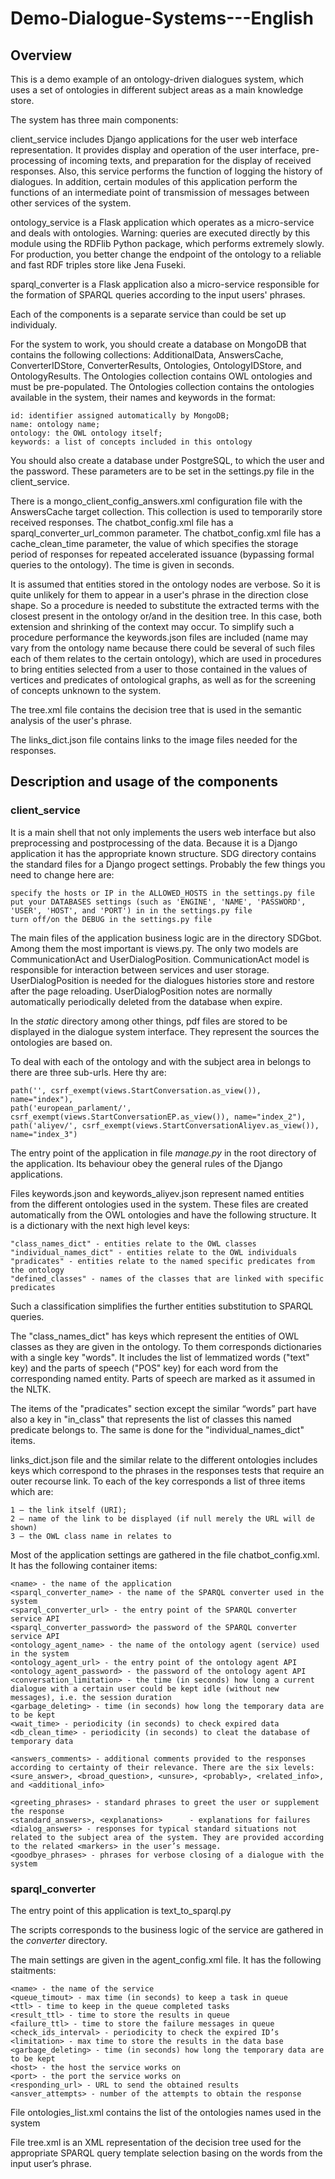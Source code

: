 # Demo-Dialogue-Systems---English

## Overview
This is a demo example of an ontology-driven dialogues system, which uses a set of ontologies in different subject areas as a main knowledge store.

The system has three main components: 

client_service includes Django applications for the user web interface representation. It provides display and operation of the user interface, pre-processing of incoming texts, and preparation for the display of received responses. Also, this service performs the function of logging the history of dialogues. In addition, certain modules of this application perform the functions of an intermediate point of transmission of messages between other services of the system.
    
ontology_service is a Flask application which operates as a micro-service and deals with ontologies. Warning: queries are executed directly by this module using the RDFlib Python package, which performs extremely slowly. For production, you better change the endpoint of the ontology to a reliable and fast RDF triples store like Jena Fuseki.
    
sparql_converter is a Flask application also a micro-service responsible for the formation of SPARQL queries according to the input users' phrases. 

Each of the components is a separate service than could be set up individualy.
    
For the system to work, you should create a database on MongoDB that contains the following collections: AdditionalData, AnswersCache, ConverterIDStore, ConverterResults, Ontologies, OntologyIDStore, and OntologyResults. The Ontologies collection contains OWL ontologies and must be pre-populated. The Ontologies collection contains the ontologies available in the system, their names and keywords in the format: 

    id: identifier assigned automatically by MongoDB;
    name: ontology name;
    ontology: the OWL ontology itself;
    keywords: a list of concepts included in this ontology

You should also create a database under PostgreSQL, to which the user and the password. These parameters are to be set in the settings.py file in the client_service.

There is a mongo_client_config_answers.xml configuration file with the AnswersCache target collection. This collection is used to temporarily store received responses.
The chatbot_config.xml file has a sparql_converter_url_common parameter. The chatbot_config.xml file has a cache_clean_time parameter, the value of which specifies the storage period of responses for repeated accelerated issuance (bypassing formal queries to the ontology). The time is given in seconds.

It is assumed that entities stored in the ontology nodes are verbose. So it is quite unlikely for them to appear in a user's phrase in the direction close shape. So a procedure is needed to substitute the extracted terms with the closest present in the ontology or/and in the desition tree. In this case, both extension and shrinking of the context may occur. To simplify such a procedure performance the keywords.json files are included (name may vary from the ontology name because there could be several of such files each of them relates to the certain ontology), which are used in procedures to bring entities selected from a user to those contained in the values of vertices and predicates of ontological graphs, as well as for the screening of concepts unknown to the system.  

The tree.xml file contains the decision tree that is used in the semantic analysis of the user's phrase.

The links_dict.json file contains links to the image files needed for the responses. 

## Description and usage of the components

### client_service
It is a main shell that not only implements the users web interface but also preprocessing and postprocessing of the data.
Because it is a Django application it has the appropriate known structure. SDG directory contains the standard files for a Django progect settings. Probably the few things you need to change here are:

    specify the hosts or IP in the ALLOWED_HOSTS in the settings.py file
    put your DATABASES settings (such as 'ENGINE', 'NAME', 'PASSWORD', 'USER', 'HOST', and 'PORT') in in the settings.py file
    turn off/on the DEBUG in the settings.py file
    
The main files of the application business logic are in the directory SDGbot. Among them the most important is views.py. The only two models are CommunicationAct and UserDialogPosition. CommunicationAct model is responsible for interaction between services and user storage. UserDialogPosition is needed for the dialogues histories store and restore after the page reloading. UserDialogPosition notes are normally automatically periodically deleted from the database when expire.

In the *static* directory among other things, pdf files are stored to be displayed in the dialogue system interface. They represent the sources the ontologies are based on.

To deal with each of the ontology and with the subject area in belongs to there are three sub-urls. Here thy are: 

    path('', csrf_exempt(views.StartConversation.as_view()), name="index"),
    path('european_parlament/', csrf_exempt(views.StartConversationEP.as_view()), name="index_2"),
    path('aliyev/', csrf_exempt(views.StartConversationAliyev.as_view()), name="index_3")

The entry point of the application in file *manage.py* in the root directory of the application. Its behaviour obey the general rules of the Django applications. 

Files keywords.json and keywords_aliyev.json represent named entities from the different ontologies used in the system. These files are created automatically from the OWL ontologies and have the following structure. It is a dictionary with the next high level keys:

    "class_names_dict" - entities relate to the OWL classes
    "individual_names_dict" - entities relate to the OWL individuals
    "pradicates" - entities relate to the named specific predicates from the ontology
    "defined_classes" - names of the classes that are linked with specific predicates
    
Such a classification simplifies the further entities substitution to SPARQL queries.

The "class_names_dict" has keys which represent the entities of OWL classes as they are given in the ontology. To them corresponds dictionaries with a single key "words". It includes the list of lemmatized words ("text" key) and the parts of speech ("POS" key) for each word from the corresponding named entity. Parts of speech are marked as it assumed in the NLTK.

The items of the "pradicates" section except the similar “words” part have also a key in "in_class" that represents the list of classes this named predicate belongs to. The same is done for the "individual_names_dict" items. 

links_dict.json file and the similar relate to the different ontologies includes keys which correspond to the phrases in the responses tests that require an outer recourse link. To each of the key corresponds a list of three items which are:

    1 – the link itself (URI);
    2 – name of the link to be displayed (if null merely the URL will de shown)
    3 – the OWL class name in relates to

Most of the application settings are gathered in the file chatbot_config.xml. It has the following container items:

    <name> - the name of the application
    <sparql_converter_name> - the name of the SPARQL converter used in the system
    <sparql_converter_url> - the entry point of the SPARQL converter service API
    <sparql_converter_password> the password of the SPARQL converter service API
    <ontology_agent_name> - the name of the ontology agent (service) used in the system
    <ontology_agent_url> - the entry point of the ontology agent API
    <ontology_agent_password> - the password of the ontology agent API
    <conversation_limitation> - the time (in seconds) how long a current dialogue with a certain user could be kept idle (without new messages), i.e. the session duration
    <garbage_deleting> - time (in seconds) how long the temporary data are to be kept
    <wait_time> - periodicity (in seconds) to check expired data
    <db_clean_time> - periodicity (in seconds) to cleat the database of temporary data

    <answers_comments> - additional comments provided to the responses according to certainty of their relevance. There are the six levels: <sure_answer>, <broad_question>, <unsure>, <probably>, <related_info>, and <additional_info>

    <greeting_phrases> - standard phrases to greet the user or supplement the response
    <standard_answers>, <explanations>      - explanations for failures
    <dialog_answers> - responses for typical standard situations not related to the subject area of the system. They are provided according to the related <markers> in the user’s message.
    <goodbye_phrases> - phrases for verbose closing of a dialogue with the system

### sparql_converter

The entry point of this application is text_to_sparql.py 
	
The scripts corresponds to the business logic of the service are gathered in the *converter* directory.

The main settings are given in the agent_config.xml file. It has the following staitments:

    <name> - the name of the service
    <queue_timout> - max time (in seconds) to keep a task in queue
    <ttl> - time to keep in the queue completed tasks
    <result_ttl> - time to store the results in queue
    <failure_ttl> - time to store the failure messages in queue
    <check_ids_interval> - periodicity to check the expired ID’s
    <limitation> - max time to store the results in the data base
    <garbage_deleting> - time (in seconds) how long the temporary data are to be kept
    <host> - the host the service works on
    <port> - the port the service works on
    <responding_url> - URL to send the obtained results
    <ansver_attempts> - number of the attempts to obtain the response

File ontologies_list.xml contains the list of the ontologies names used in the system

File tree.xml is an XML representation of the decision tree used for the appropriate SPARQL query template selection basing on the words from the input user’s phrase.

















